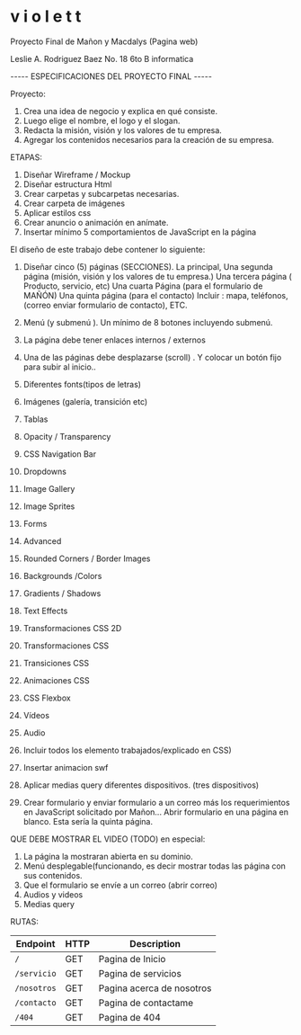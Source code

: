# v i o l e t t
Proyecto Final de Mañon y Macdalys (Pagina web)

Leslie A. Rodriguez Baez
No. 18
6to B informatica


----- ESPECIFICACIONES DEL PROYECTO FINAL -----

Proyecto:
1) Crea una idea de negocio y explica en qué consiste.
2) Luego elige el nombre, el logo y el slogan. 
3) Redacta la misión, visión y los valores de tu empresa.
4) Agregar los contenidos necesarios para la creación de su empresa.

ETAPAS:
1) Diseñar Wireframe / Mockup
2) Diseñar estructura Html
3) Crear carpetas y subcarpetas necesarias.
5) Crear carpeta de imágenes
6) Aplicar estilos css
7) Crear anuncio o animación en anímate. 
8) Insertar mínimo 5 comportamientos  de JavaScript en la página 

El diseño de este trabajo debe contener lo siguiente:

1) Diseñar cinco (5) páginas (SECCIONES).
  La principal,
  Una segunda página (misión, visión y los valores de tu empresa.)
  Una tercera página ( Producto, servicio, etc) 
  Una cuarta Página (para el formulario de MAÑÓN)
  Una quinta página  (para el contacto) Incluir : mapa, teléfonos, (correo enviar formulario de contacto), ETC.

2) Menú (y submenú ). Un mínimo de 8 botones incluyendo submenú.
3) La página debe tener enlaces internos / externos
4) Una de las páginas debe desplazarse (scroll) . Y colocar un botón fijo para subir  al inicio.. 
5) Diferentes fonts(tipos de letras)
6) Imágenes (galería, transición etc)
7) Tablas
8) Opacity / Transparency
9) CSS Navigation Bar  
10) Dropdowns 
11) Image Gallery 
12) Image Sprites 
13) Forms  
14) Advanced 
15) Rounded Corners / Border Images
16) Backgrounds /Colors  
17) Gradients / Shadows
18) Text Effects 
19) Transformaciones CSS 2D 
20) Transformaciones CSS 
21) Transiciones CSS
22) Animaciones CSS
23) CSS Flexbox
24) Vídeos
25) Audio
26) Incluir todos los elemento trabajados/explicado en CSS)                                              
27) Insertar animacion swf
28) Aplicar medias query diferentes dispositivos. (tres dispositivos) 
29) Crear formulario y enviar formulario a un correo más los requerimientos en JavaScript solicitado por Mañon... Abrir formulario en una página en blanco. Esta sería la quinta página.

		
QUE DEBE MOSTRAR EL VIDEO (TODO) en especial:

1) La página la mostraran abierta en su dominio.
2) Menú desplegable(funcionando, es decir mostrar todas las página con sus contenidos.
3) Que el formulario se envíe a un correo (abrir correo)
4) Audios y videos
5) Medias query

RUTAS:

| Endpoint | HTTP | Description |
| --- | --- | ---|
| `/` | GET | Pagina de Inicio |
| `/servicio` | GET | Pagina de servicios |
| `/nosotros` | GET | Pagina acerca de nosotros |
| `/contacto` | GET | Pagina de contactame |
| `/404` | GET | Pagina de 404 |
